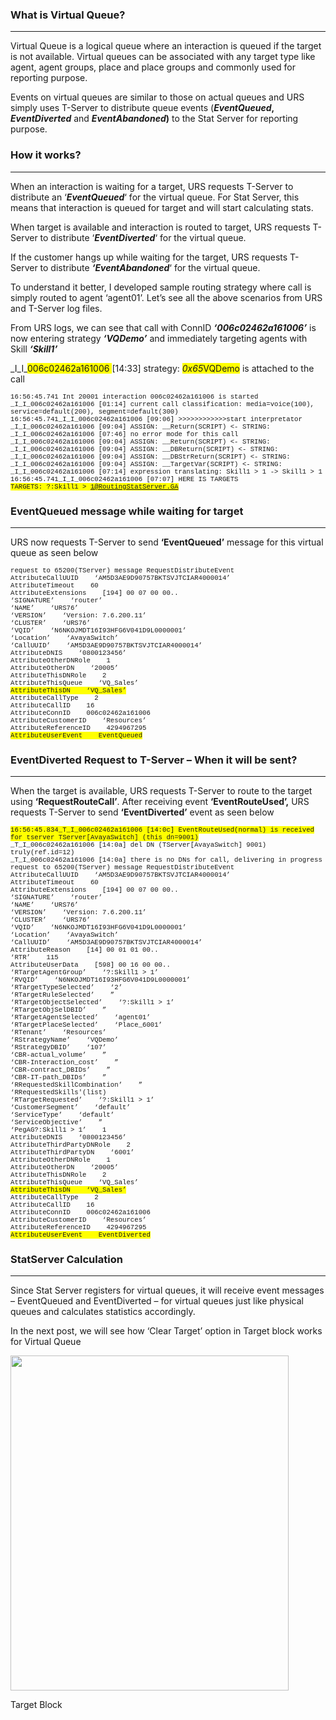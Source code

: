 
### What is Virtual Queue?

* * *

Virtual Queue is a logical queue where an interaction is queued if the target is not available. Virtual queues can be associated with any target type like agent, agent groups, place and place groups and commonly used for reporting purpose.

Events on virtual queues are similar to those on actual queues and URS simply uses T-Server to distribute queue events (**_EventQueued_, _EventDiverted_** and **_EventAbandoned_)** to the Stat Server for reporting purpose.

### How it works?

* * *

When an interaction is waiting for a target, URS requests T-Server to distribute an &#8216;**_EventQueued_**&#8216; for the virtual queue. For Stat Server, this means that interaction is queued for target and will start calculating stats.

When target is available and interaction is routed to target, URS requests T-Server to distribute &#8216;**_EventDiverted_**&#8216; for the virtual queue.

If the customer hangs up while waiting for the target, URS requests T-Server to distribute **_&#8216;EventAbandoned_**&#8216; for the virtual queue.

To understand it better, I developed sample routing strategy where call is simply routed to agent &#8216;agent01&#8217;. Let&#8217;s see all the above scenarios from URS and T-Server log files.

From URS logs, we can see that call with ConnID **_&#8216;006c02462a161006&#8217;_** is now entering strategy **_&#8216;VQDemo&#8217;_** and immediately targeting agents with Skill **_&#8216;Skill1&#8217;_**

\_I\_I_<span style="background-color: yellow;">006c02462a161006 </span>[14:33] strategy: <span style="background-color: yellow;">*0x65*VQDemo</span> is attached to the call

 <span style="font-family: Courier New; font-size: 8pt;">16:56:45.741 Int 20001 interaction 006c02462a161006 is started<br /> _I_I_006c02462a161006 [01:14] current call classification: media=voice(100), service=default(200), segment=default(300)<br /> 16:56:45.741_I_I_006c02462a161006 [09:06] >>>>>>>>>>>>start interpretator<br /> _I_I_006c02462a161006 [09:04] ASSIGN: __Return(SCRIPT) <- STRING:<br /> _I_I_006c02462a161006 [07:46] no error mode for this call<br /> _I_I_006c02462a161006 [09:04] ASSIGN: __Return(SCRIPT) <- STRING:<br /> _I_I_006c02462a161006 [09:04] ASSIGN: __DBReturn(SCRIPT) <- STRING:<br /> _I_I_006c02462a161006 [09:04] ASSIGN: __DBStrReturn(SCRIPT) <- STRING:<br /> _I_I_006c02462a161006 [09:04] ASSIGN: __TargetVar(SCRIPT) <- STRING:<br /> _I_I_006c02462a161006 [07:14] expression translating: Skill1 > 1 -> Skill1 > 1<br /> 16:56:45.741_I_I_006c02462a161006 [07:07] HERE IS TARGETS<br /> <span style="background-color: yellow; font-family: Courier New; font-size: 8pt;">TARGETS: ?:Skill1 > 1@RoutingStatServer.GA</span></span>

### EventQueued message while waiting for target

* * *

URS now requests T-Server to send **&#8216;EventQueued&#8217;** message for this virtual queue as seen below

<span style="font-family: Courier New; font-size: 8pt;">request to 65200(TServer) message RequestDistributeEvent<br /> AttributeCallUUID    &#8216;AM5D3AE9D90757BKTSVJTCIAR4000014&#8217;<br /> AttributeTimeout    60<br /> AttributeExtensions    [194] 00 07 00 00..<br /> &#8216;SIGNATURE&#8217;    &#8216;router&#8217;<br /> &#8216;NAME&#8217;    &#8216;URS76&#8217;<br /> &#8216;VERSION&#8217;    &#8216;Version: 7.6.200.11&#8217;<br /> &#8216;CLUSTER&#8217;    &#8216;URS76&#8217;<br /> &#8216;VQID&#8217;    &#8216;N6NKOJMDT16I93HFG6V041D9L0000001&#8217;<br /> &#8216;Location&#8217;    &#8216;AvayaSwitch&#8217;<br /> &#8216;CallUUID&#8217;    &#8216;AM5D3AE9D90757BKTSVJTCIAR4000014&#8217;<br /> AttributeDNIS    &#8216;0800123456&#8217;<br /> AttributeOtherDNRole    1<br /> AttributeOtherDN    &#8216;20005&#8217;<br /> AttributeThisDNRole    2<br /> AttributeThisQueue    &#8216;VQ_Sales&#8217;<br /> <span style="background-color: yellow; font-family: Courier New; font-size: 8pt;">AttributeThisDN    &#8216;VQ_Sales&#8217;</span><br /> AttributeCallType    2<br /> AttributeCallID    16<br /> AttributeConnID    006c02462a161006<br /> AttributeCustomerID    &#8216;Resources&#8217;<br /> AttributeReferenceID    4294967295<br /> <span style="background-color: yellow; font-family: Courier New; font-size: 8pt;">AttributeUserEvent    EventQueued</span><br /> </span>

### EventDiverted Request to T-Server &#8211; When it will be sent?

* * *

When the target is available, URS requests T-Server to route to the target using **&#8216;RequestRouteCall&#8217;**. After receiving event **&#8216;EventRouteUsed&#8217;,** URS requests T-Server to send **&#8216;EventDiverted&#8217;** event as seen below

 <span style="font-family: Courier New; font-size: 8pt;"><span style="background-color: yellow; font-family: Courier New; font-size: 8pt;">16:56:45.834_T_I_006c02462a161006 [14:0c] EventRouteUsed(normal) is received for tserver TServer[AvayaSwitch] (this dn=9001) </span><br /> _T_I_006c02462a161006 [14:0a] del DN (TServer[AvayaSwitch] 9001) truly(ref.id=12)<br /> _T_I_006c02462a161006 [14:0a] there is no DNs for call, delivering in progress<br /> request to 65200(TServer) message RequestDistributeEvent<br /> AttributeCallUUID    &#8216;AM5D3AE9D90757BKTSVJTCIAR4000014&#8217;<br /> AttributeTimeout    60<br /> AttributeExtensions    [194] 00 07 00 00..<br /> &#8216;SIGNATURE&#8217;    &#8216;router&#8217;<br /> &#8216;NAME&#8217;    &#8216;URS76&#8217;<br /> &#8216;VERSION&#8217;    &#8216;Version: 7.6.200.11&#8217;<br /> &#8216;CLUSTER&#8217;    &#8216;URS76&#8217;<br /> &#8216;VQID&#8217;    &#8216;N6NKOJMDT16I93HFG6V041D9L0000001&#8217;<br /> &#8216;Location&#8217;    &#8216;AvayaSwitch&#8217;<br /> &#8216;CallUUID&#8217;    &#8216;AM5D3AE9D90757BKTSVJTCIAR4000014&#8217;<br /> AttributeReason    [14] 00 01 01 00..<br /> &#8216;RTR&#8217;    115<br /> AttributeUserData    [598] 00 16 00 00..<br /> &#8216;RTargetAgentGroup&#8217;    &#8216;?:Skill1 > 1&#8217;<br /> &#8216;RVQID&#8217;    &#8216;N6NKOJMDT16I93HFG6V041D9L0000001&#8217;<br /> &#8216;RTargetTypeSelected&#8217;    &#8216;2&#8217;<br /> &#8216;RTargetRuleSelected&#8217;    &#8221;<br /> &#8216;RTargetObjectSelected&#8217;    &#8216;?:Skill1 > 1&#8217;<br /> &#8216;RTargetObjSelDBID&#8217;    &#8221;<br /> &#8216;RTargetAgentSelected&#8217;    &#8216;agent01&#8217;<br /> &#8216;RTargetPlaceSelected&#8217;    &#8216;Place_6001&#8217;<br /> &#8216;RTenant&#8217;    &#8216;Resources&#8217;<br /> &#8216;RStrategyName&#8217;    &#8216;VQDemo&#8217;<br /> &#8216;RStrategyDBID&#8217;    &#8216;107&#8217;<br /> &#8216;CBR-actual_volume&#8217;    &#8221;<br /> &#8216;CBR-Interaction_cost&#8217;    &#8221;<br /> &#8216;CBR-contract_DBIDs&#8217;    &#8221;<br /> &#8216;CBR-IT-path_DBIDs&#8217;    &#8221;<br /> &#8216;RRequestedSkillCombination&#8217;    &#8221;<br /> &#8216;RRequestedSkills'(list)<br /> &#8216;RTargetRequested&#8217;    &#8216;?:Skill1 > 1&#8217;<br /> &#8216;CustomerSegment&#8217;    &#8216;default&#8217;<br /> &#8216;ServiceType&#8217;    &#8216;default&#8217;<br /> &#8216;ServiceObjective&#8217;    &#8221;<br /> &#8216;PegAG?:Skill1 > 1&#8217;    1<br /> AttributeDNIS    &#8216;0800123456&#8217;<br /> AttributeThirdPartyDNRole    2<br /> AttributeThirdPartyDN    &#8216;6001&#8217;<br /> AttributeOtherDNRole    1<br /> AttributeOtherDN    &#8216;20005&#8217;<br /> AttributeThisDNRole    2<br /> AttributeThisQueue    &#8216;VQ_Sales&#8217;<br /> <span style="background-color: yellow; font-family: Courier New; font-size: 8pt;">AttributeThisDN    &#8216;VQ_Sales&#8217;</span><br /> AttributeCallType    2<br /> AttributeCallID    16<br /> AttributeConnID    006c02462a161006<br /> AttributeCustomerID    &#8216;Resources&#8217;<br /> AttributeReferenceID    4294967295<br /> <span style="background-color: yellow; font-family: Courier New; font-size: 8pt;">AttributeUserEvent    EventDiverted</span></span>

### StatServer Calculation

* * *

Since Stat Server registers for virtual queues, it will receive event messages &#8211; EventQueued and EventDiverted &#8211; for virtual queues just like physical queues and calculates statistics accordingly.

In the next post, we will see how &#8216;Clear Target&#8217; option in Target block works for Virtual Queue

<div style="width: 455px" class="wp-caption alignnone">
  <img src="http://localhost/newlakshmikanth3/wp-content/uploads/2014/05/050614_1656_HowVirtualQ1.png" alt="" width="445" height="536" />
  
  <p class="wp-caption-text">
    Target Block
  </p>
</div>